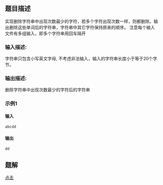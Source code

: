 ## 题目描述   
 实现删除字符串中出现次数最少的字符，若多个字符出现次数一样，则都删除。输出删除这些单词后的字符串，字符串中其它字符保持原来的顺序。
 注意每个输入文件有多组输入，即多个字符串用回车隔开


### 输入描述:
字符串只包含小写英文字母, 不考虑非法输入，输入的字符串长度小于等于20个字节。



### 输出描述:

删除字符串中出现次数最少的字符后的字符串
### 示例1

#### 输入 

```java
abcdd
```
#### 输出
```java
dd
```

## 题解  

[点击](/src/main/java/华为编程pg/删除字符串中出现次数最少的字符.java)
